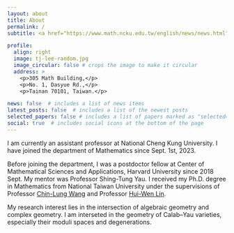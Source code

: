 ```yaml
---
layout: about
title: About
permalink: /
subtitle: <a href="https://www.math.ncku.edu.tw/english/news/news.html" target="_blank" rel="noopener noreferrer">Department of Mathematics, NCKU</a>

profile:
  align: right
  image: tj-lee-random.jpg
  image_circular: false # crops the image to make it circular
  address: >
    <p>305 Math Building,</p>
    <p>No. 1, Dasyue Rd.,</p>
    <p>Tainan 70101, Taiwan.</p>

news: false  # includes a list of news items
latest_posts: false  # includes a list of the newest posts
selected_papers: false # includes a list of papers marked as "selected={true}"
social: true  # includes social icons at the bottom of the page
---
```


I am currently an assistant professor at National Cheng Kung University. 
I have joined the department of Mathematics since Sept. 1st, 2023.

Before joining the department, I was a postdoctor fellow at Center of Mathematical Sciences and Applications, Harvard University
since 2018 Sept.
My mentor was Professor Shing-Tung Yau. I received my Ph.D. degree in Mathematics from National Taiwan University 
under the supervisions of Professor [Chin-Lung Wang](http://www.math.ntu.edu.tw/~dragon/) and Professor [Hui-Wen Lin](http://www.math.ntu.edu.tw/%7Elinhw/).

My research interest lies in the intersection of algebraic geometry and complex geometry. 
I am interseted in the geometry of Calab–Yau varieties, especially their moduli spaces and degenerations.
